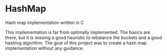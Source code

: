 # HashMap
Hash map implementation written in C

This implementation is far from optimally implemented. The basics are there, but it is missing a good heuristic to rebalance the buckets and a good hashing algorithm. The goal of this project was to create a hash map implementation without any guidance.

